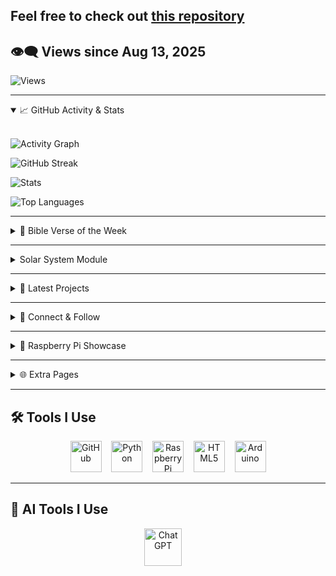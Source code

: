 ## Feel free to check out [this repository](https://github.com/The3DP/AllPi/tree/main)

## 👁️‍🗨️ Views since Aug 13, 2025 
![Views](https://visitor-badge.laobi.icu/badge?page_id=your-github-username.The3DP&style=flat-square&color=FF00FF&labelColor=00FFFF&logo=eye)

---

<details open>
<summary>📈 GitHub Activity & Stats</summary>

<br>

![Activity Graph](https://github-readme-activity-graph.vercel.app/graph?username=The3DP&theme=github-compact)

![GitHub Streak](https://streak-stats.demolab.com/?user=The3DP&theme=dark)

![Stats](https://github-readme-stats.vercel.app/api?username=The3DP&count_private=true&show_icons=true&hide_border=true&title_color=39ff14&text_color=ffffff&bg_color=000000)

![Top Languages](https://github-readme-stats.vercel.app/api/top-langs/?username=The3DP&layout=compact&theme=dark)

</details>

---

<details>
<summary>📖 Bible Verse of the Week</summary>

> ✝️ ** "So do not fear, for I am with you; do not be dismayed, for I am your God.**  
> — *Isaiah 41:10 (NIV)*

</details>

---

<details>
<summary>Solar System Module</summary>

<br>

![Demo](https://github.com/user-attachments/assets/11cc445d-353c-4e48-bd44-d611d929da22)

</details>

---

<details>
<summary>🚀 Latest Projects</summary>

| Project | Link |
|--------|------|
| ⚡ **Pylight** | [GitHub →](https://github.com/The3DP/PyLight) |
| 🧠 **AllPi** | [GitHub →](https://github.com/The3DP/AllPi/tree/main) |
| 🌌 **Galatic** | [GitHub →](https://github.com/The3DP/Galatic.github.io) |

</details>

---

<details>
<summary>🤝 Connect & Follow</summary>

⭐ Star my repos — I’ll star yours back!  

You can also find me on:

- 🛠️ [TinkerCAD](https://www.tinkercad.com/users/1dkSz833WZ2)  
- 🧪 [Thingiverse](https://www.thingiverse.com/bit77/designs)  
- 📦 [AnkerMake](https://makeitreal.eufymake.com/user/ba8cdc25bf8273bb4bccf32b4408248b5de5d445/)  

</details>

---

<details>
<summary>🍓 Raspberry Pi Showcase</summary>

**My Raspberry Pi 4B + ICE Fan setup:**

![IMG_1059](https://github.com/user-attachments/assets/211e53df-9748-4b27-96b2-738abd604854)

- 🔌 *Idle Power Draw*: **2–3 watts**

![IMG_1060](https://github.com/user-attachments/assets/0b09b025-08a3-43f5-b774-dd4f59d58e07)
![IMG_1061](https://github.com/user-attachments/assets/79410976-e8d5-4835-8f57-875ec61b2351)

💡 *I keep the lights on high — they reflect colorful beams on the wall.*

🛒 [Buy the ICE Fan on Amazon](https://www.amazon.com/dp/B07V35SXMC)

</details>

---

<details>
<summary>🌐 Extra Pages</summary>

- [🔬 **About RTS**](https://The3DP.github.io/about-RTS/)  
- [🧠 **About Mation**](https://The3DP.github.io/Mation.github.io/)  
- [🌌 **Neon Solar System Module**](https://The3DP.github.io/Orbit/)

</details>

---

## 🛠️ Tools I Use

<p align="center">
  <img src="https://github.githubassets.com/images/modules/logos_page/GitHub-Mark.png" alt="GitHub" width="50" />
  &nbsp;&nbsp;
  <img src="https://upload.wikimedia.org/wikipedia/commons/c/c3/Python-logo-notext.svg" alt="Python" width="50" />
  &nbsp;&nbsp;
  <img src="https://upload.wikimedia.org/wikipedia/en/c/cb/Raspberry_Pi_Logo.svg" alt="Raspberry Pi" width="50" />
  &nbsp;&nbsp;
  <img src="https://upload.wikimedia.org/wikipedia/commons/6/61/HTML5_logo_and_wordmark.svg" alt="HTML5" width="50" />
  &nbsp;&nbsp;
  <img src="https://upload.wikimedia.org/wikipedia/commons/8/87/Arduino_Logo.svg" alt="Arduino" width="50" />
</p>

---

## 🤖 AI Tools I Use

<p align="center">
  <img src="https://upload.wikimedia.org/wikipedia/commons/0/04/ChatGPT_logo.svg" alt="ChatGPT" width="60" />
  &nbsp;&nbsp;&nbsp;
</p>
